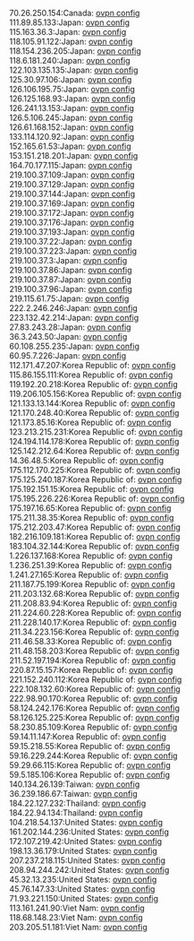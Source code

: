 70.26.250.154:Canada: [ovpn config](vpn/70_26_250_154.ovpn)  
111.89.85.133:Japan: [ovpn config](vpn/111_89_85_133.ovpn)  
115.163.36.3:Japan: [ovpn config](vpn/115_163_36_3.ovpn)  
118.105.91.122:Japan: [ovpn config](vpn/118_105_91_122.ovpn)  
118.154.236.205:Japan: [ovpn config](vpn/118_154_236_205.ovpn)  
118.6.181.240:Japan: [ovpn config](vpn/118_6_181_240.ovpn)  
122.103.135.135:Japan: [ovpn config](vpn/122_103_135_135.ovpn)  
125.30.97.106:Japan: [ovpn config](vpn/125_30_97_106.ovpn)  
126.106.195.75:Japan: [ovpn config](vpn/126_106_195_75.ovpn)  
126.125.168.93:Japan: [ovpn config](vpn/126_125_168_93.ovpn)  
126.241.13.153:Japan: [ovpn config](vpn/126_241_13_153.ovpn)  
126.5.106.245:Japan: [ovpn config](vpn/126_5_106_245.ovpn)  
126.61.168.152:Japan: [ovpn config](vpn/126_61_168_152.ovpn)  
133.114.120.92:Japan: [ovpn config](vpn/133_114_120_92.ovpn)  
152.165.61.53:Japan: [ovpn config](vpn/152_165_61_53.ovpn)  
153.151.218.201:Japan: [ovpn config](vpn/153_151_218_201.ovpn)  
164.70.177.115:Japan: [ovpn config](vpn/164_70_177_115.ovpn)  
219.100.37.109:Japan: [ovpn config](vpn/219_100_37_109.ovpn)  
219.100.37.129:Japan: [ovpn config](vpn/219_100_37_129.ovpn)  
219.100.37.144:Japan: [ovpn config](vpn/219_100_37_144.ovpn)  
219.100.37.169:Japan: [ovpn config](vpn/219_100_37_169.ovpn)  
219.100.37.172:Japan: [ovpn config](vpn/219_100_37_172.ovpn)  
219.100.37.176:Japan: [ovpn config](vpn/219_100_37_176.ovpn)  
219.100.37.193:Japan: [ovpn config](vpn/219_100_37_193.ovpn)  
219.100.37.22:Japan: [ovpn config](vpn/219_100_37_22.ovpn)  
219.100.37.223:Japan: [ovpn config](vpn/219_100_37_223.ovpn)  
219.100.37.3:Japan: [ovpn config](vpn/219_100_37_3.ovpn)  
219.100.37.86:Japan: [ovpn config](vpn/219_100_37_86.ovpn)  
219.100.37.87:Japan: [ovpn config](vpn/219_100_37_87.ovpn)  
219.100.37.96:Japan: [ovpn config](vpn/219_100_37_96.ovpn)  
219.115.61.75:Japan: [ovpn config](vpn/219_115_61_75.ovpn)  
222.2.246.246:Japan: [ovpn config](vpn/222_2_246_246.ovpn)  
223.132.42.214:Japan: [ovpn config](vpn/223_132_42_214.ovpn)  
27.83.243.28:Japan: [ovpn config](vpn/27_83_243_28.ovpn)  
36.3.243.50:Japan: [ovpn config](vpn/36_3_243_50.ovpn)  
60.108.255.235:Japan: [ovpn config](vpn/60_108_255_235.ovpn)  
60.95.7.226:Japan: [ovpn config](vpn/60_95_7_226.ovpn)  
112.171.47.207:Korea Republic of: [ovpn config](vpn/112_171_47_207.ovpn)  
115.86.155.111:Korea Republic of: [ovpn config](vpn/115_86_155_111.ovpn)  
119.192.20.218:Korea Republic of: [ovpn config](vpn/119_192_20_218.ovpn)  
119.206.105.156:Korea Republic of: [ovpn config](vpn/119_206_105_156.ovpn)  
121.133.13.144:Korea Republic of: [ovpn config](vpn/121_133_13_144.ovpn)  
121.170.248.40:Korea Republic of: [ovpn config](vpn/121_170_248_40.ovpn)  
121.173.85.16:Korea Republic of: [ovpn config](vpn/121_173_85_16.ovpn)  
123.213.215.231:Korea Republic of: [ovpn config](vpn/123_213_215_231.ovpn)  
124.194.114.178:Korea Republic of: [ovpn config](vpn/124_194_114_178.ovpn)  
125.142.212.64:Korea Republic of: [ovpn config](vpn/125_142_212_64.ovpn)  
14.36.48.5:Korea Republic of: [ovpn config](vpn/14_36_48_5.ovpn)  
175.112.170.225:Korea Republic of: [ovpn config](vpn/175_112_170_225.ovpn)  
175.125.240.187:Korea Republic of: [ovpn config](vpn/175_125_240_187.ovpn)  
175.192.151.15:Korea Republic of: [ovpn config](vpn/175_192_151_15.ovpn)  
175.195.226.226:Korea Republic of: [ovpn config](vpn/175_195_226_226.ovpn)  
175.197.16.65:Korea Republic of: [ovpn config](vpn/175_197_16_65.ovpn)  
175.211.38.35:Korea Republic of: [ovpn config](vpn/175_211_38_35.ovpn)  
175.212.203.47:Korea Republic of: [ovpn config](vpn/175_212_203_47.ovpn)  
182.216.109.181:Korea Republic of: [ovpn config](vpn/182_216_109_181.ovpn)  
183.104.32.144:Korea Republic of: [ovpn config](vpn/183_104_32_144.ovpn)  
1.226.137.168:Korea Republic of: [ovpn config](vpn/1_226_137_168.ovpn)  
1.236.251.39:Korea Republic of: [ovpn config](vpn/1_236_251_39.ovpn)  
1.241.27.165:Korea Republic of: [ovpn config](vpn/1_241_27_165.ovpn)  
211.187.75.199:Korea Republic of: [ovpn config](vpn/211_187_75_199.ovpn)  
211.203.132.68:Korea Republic of: [ovpn config](vpn/211_203_132_68.ovpn)  
211.208.83.94:Korea Republic of: [ovpn config](vpn/211_208_83_94.ovpn)  
211.224.60.228:Korea Republic of: [ovpn config](vpn/211_224_60_228.ovpn)  
211.228.140.17:Korea Republic of: [ovpn config](vpn/211_228_140_17.ovpn)  
211.34.223.156:Korea Republic of: [ovpn config](vpn/211_34_223_156.ovpn)  
211.46.58.33:Korea Republic of: [ovpn config](vpn/211_46_58_33.ovpn)  
211.48.158.203:Korea Republic of: [ovpn config](vpn/211_48_158_203.ovpn)  
211.52.197.194:Korea Republic of: [ovpn config](vpn/211_52_197_194.ovpn)  
220.87.15.157:Korea Republic of: [ovpn config](vpn/220_87_15_157.ovpn)  
221.152.240.112:Korea Republic of: [ovpn config](vpn/221_152_240_112.ovpn)  
222.108.132.60:Korea Republic of: [ovpn config](vpn/222_108_132_60.ovpn)  
222.98.90.170:Korea Republic of: [ovpn config](vpn/222_98_90_170.ovpn)  
58.124.242.176:Korea Republic of: [ovpn config](vpn/58_124_242_176.ovpn)  
58.126.125.225:Korea Republic of: [ovpn config](vpn/58_126_125_225.ovpn)  
58.230.85.109:Korea Republic of: [ovpn config](vpn/58_230_85_109.ovpn)  
59.14.11.147:Korea Republic of: [ovpn config](vpn/59_14_11_147.ovpn)  
59.15.218.55:Korea Republic of: [ovpn config](vpn/59_15_218_55.ovpn)  
59.16.229.244:Korea Republic of: [ovpn config](vpn/59_16_229_244.ovpn)  
59.29.66.115:Korea Republic of: [ovpn config](vpn/59_29_66_115.ovpn)  
59.5.185.106:Korea Republic of: [ovpn config](vpn/59_5_185_106.ovpn)  
140.134.26.139:Taiwan: [ovpn config](vpn/140_134_26_139.ovpn)  
36.239.186.67:Taiwan: [ovpn config](vpn/36_239_186_67.ovpn)  
184.22.127.232:Thailand: [ovpn config](vpn/184_22_127_232.ovpn)  
184.22.94.134:Thailand: [ovpn config](vpn/184_22_94_134.ovpn)  
104.218.54.137:United States: [ovpn config](vpn/104_218_54_137.ovpn)  
161.202.144.236:United States: [ovpn config](vpn/161_202_144_236.ovpn)  
172.107.219.42:United States: [ovpn config](vpn/172_107_219_42.ovpn)  
198.13.36.179:United States: [ovpn config](vpn/198_13_36_179.ovpn)  
207.237.218.115:United States: [ovpn config](vpn/207_237_218_115.ovpn)  
208.94.244.242:United States: [ovpn config](vpn/208_94_244_242.ovpn)  
45.32.13.235:United States: [ovpn config](vpn/45_32_13_235.ovpn)  
45.76.147.33:United States: [ovpn config](vpn/45_76_147_33.ovpn)  
71.93.221.150:United States: [ovpn config](vpn/71_93_221_150.ovpn)  
113.161.241.90:Viet Nam: [ovpn config](vpn/113_161_241_90.ovpn)  
118.68.148.23:Viet Nam: [ovpn config](vpn/118_68_148_23.ovpn)  
203.205.51.181:Viet Nam: [ovpn config](vpn/203_205_51_181.ovpn)  
